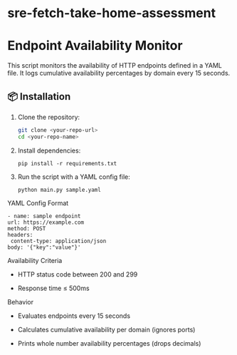 # sre-fetch-take-home-assessment

# Endpoint Availability Monitor

This script monitors the availability of HTTP endpoints defined in a YAML file. It logs cumulative availability percentages by domain every 15 seconds.

## 📦 Installation

1. Clone the repository:
   ```bash
   git clone <your-repo-url>
   cd <your-repo-name>
   ```



2. Install dependencies:
   ```
   pip install -r requirements.txt
   ```
   
3. Run the script with a YAML config file:
   ```
   python main.py sample.yaml
   ```

YAML Config Format
   ```
   - name: sample endpoint
  url: https://example.com
  method: POST
  headers:
    content-type: application/json
  body: '{"key":"value"}'
   ```


Availability Criteria

- HTTP status code between 200 and 299

- Response time ≤ 500ms

Behavior

- Evaluates endpoints every 15 seconds

- Calculates cumulative availability per domain (ignores ports)

- Prints whole number availability percentages (drops decimals)
